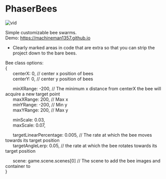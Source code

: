 # PhaserBees

![vid](https://user-images.githubusercontent.com/16969890/112392063-150c5b80-8cb6-11eb-9c03-9e58bb268c5d.gif)

Simple customizable bee swarms.  
Demo: https://machineman1357.github.io  
  
- Clearly marked areas in code that are extra so that you can strip the project down to the bare bees.

Bee class options:  
{  
&nbsp;&nbsp;&nbsp;&nbsp;&nbsp;&nbsp;centerX: 0, // center x position of bees  
&nbsp;&nbsp;&nbsp;&nbsp;&nbsp;&nbsp;centerY: 0, // center y position of bees  
  
&nbsp;&nbsp;&nbsp;&nbsp;&nbsp;&nbsp;minXRange: -200,  // The minimum x distance from centerX the bee will acquire a new target point  
&nbsp;&nbsp;&nbsp;&nbsp;&nbsp;&nbsp;maxXRange: 200,   // Max x  
&nbsp;&nbsp;&nbsp;&nbsp;&nbsp;&nbsp;minYRange: -200,  // Min y  
&nbsp;&nbsp;&nbsp;&nbsp;&nbsp;&nbsp;maxYRange: 200,   // Max y  
  
&nbsp;&nbsp;&nbsp;&nbsp;&nbsp;&nbsp;minScale: 0.03,  
&nbsp;&nbsp;&nbsp;&nbsp;&nbsp;&nbsp;maxScale: 0.07,  
  
&nbsp;&nbsp;&nbsp;&nbsp;&nbsp;&nbsp;targetLinearPercentage: 0.005,  // The rate at which the bee moves towards its target position  
&nbsp;&nbsp;&nbsp;&nbsp;&nbsp;&nbsp;targetAngleLerp: 0.05,          // the rate at which the bee rotates towards its target position  
  
&nbsp;&nbsp;&nbsp;&nbsp;&nbsp;&nbsp;scene: game.scene.scenes[0] // The scene to add the bee images and container to  
}
